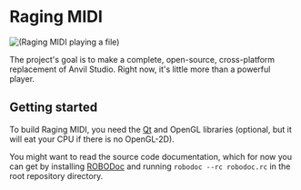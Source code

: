 # Raging MIDI
![(Raging MIDI playing a file)](http://sourceforge.net/projects/ragingmidi/screenshots/Shot1.png "Raging MIDI playing a file")

The project's goal is to make a complete, open-source, cross-platform replacement of Anvil Studio.
Right now, it's little more than a powerful player.

## Getting started
To build Raging MIDI, you need the [Qt](http://qt-project.org/) and OpenGL libraries (optional, but it will eat your CPU if there is no OpenGL-2D).

You might want to read the source code documentation, which for now you can get by installing [ROBODoc](http://robodoc.sourceforge.net/) and running `robodoc --rc robodoc.rc` in the root repository directory.

